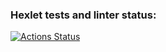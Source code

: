 ### Hexlet tests and linter status:
[![Actions Status](https://github.com/hitriylis/layout-designer-project-56/actions/workflows/hexlet-check.yml/badge.svg)](https://github.com/hitriylis/layout-designer-project-56/actions)